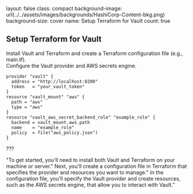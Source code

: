 
layout: false
class: compact
background-image: url(../../assets/images/backgrounds/HashiCorp-Content-bkg.png)
background-size: cover
name: Setup Terraform for Vault
count: true

## Setup Terraform for Vault

Install Vault and Terraform and create a Terraform configuration file (e.g., main.tf).  
Configure the Vault provider and AWS secrets engine.  

```hcl
provider "vault" {
  address = "http://localhost:8200"
  token   = "your_vault_token"
}
resource "vault_mount" "aws" {
  path = "aws"
  type = "aws"
}
resource "vault_aws_secret_backend_role" "example_role" {
  backend = vault_mount.aws.path
  name    = "example_role"
  policy  = file("aws_policy.json")
}
```

???

 "To get started, you'll need to install both Vault and Terraform on your machine or server."
Next, you'll create a configuration file in Terraform that specifies the provider and resources you want to manage."
In the configuration file, you'll specify the Vault provider and create resources, such as the AWS secrets engine, that allow you to interact with Vault."

